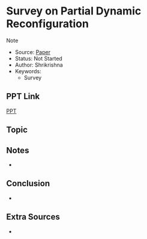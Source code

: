# Survey on Partial Dynamic Reconfiguration
> [!NOTE]
> - Source: [Paper](<../Sources/sivasankarphani2021.pdf>)
> - Status: Not Started
> - Author: Shrikrishna
> - Keywords: 
>   - Survey

## PPT Link
[PPT]()

## Topic

## Notes
- 

## Conclusion
- 

## Extra Sources
- 
